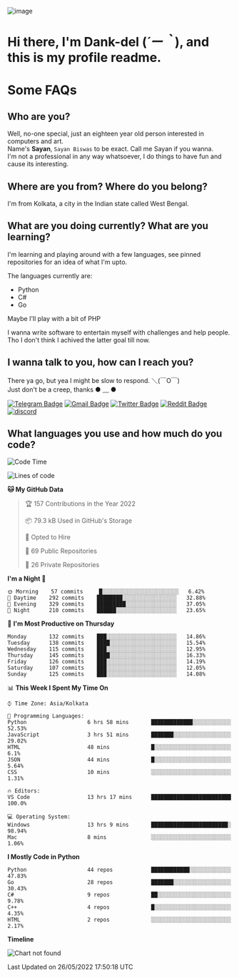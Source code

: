 ![image](https://user-images.githubusercontent.com/63096193/125182844-29f20800-e22f-11eb-8dc9-b0f2d29647bb.png)

# **Hi there, I'm Dank-del (*´ー｀*), and this is my profile readme.**
<!--  [![Profile views](https://gpvc.arturio.dev/dank-del)](https://github.com/dank-del) -->
# Some FAQs

## **Who are you?**

Well, no-one special, just an eighteen year old person interested in computers and art. \
Name's **Sayan**, `Sayan Biswas` to be exact. Call me Sayan if you wanna. \
I'm not a professional in any way whatsoever, I do things to have fun and cause its interesting.

## **Where are you from? Where do you belong?**

I'm from Kolkata, a city in the Indian state called West Bengal.

## **What are you doing currently? What are you learning?**

I'm learning and playing around with a few languages, see pinned repositories for an idea of what I'm upto.

The languages currently are:

- Python
- C#
- Go

Maybe I'll play with a bit of PHP

I wanna write software to entertain myself with challenges and help people. \
Tho I don't think I achived the latter goal till now.

<!--## **Eww, I see a weeb profile.**

Can't help it, it's the best way to hide my face on this account
> Why do people hate weebs .-.

## **Cool, what more interests you?**

My interests are quite, weird. They're scattered all over the place. \
I've been fascinated by music and have studied it since the age of 6, I've performed on stage and on air but yeah now I've been away from that. I specialize in key instruments. \
Another thing that interests me is Media Production, aka, working with audio, video and broadcasting media.

> I just like art in general. also feeds the reason of me being obsessed with Japanese drawings (⋟ ﹏ ⋞)-->

## **I wanna talk to you, how can I reach you?**

There ya go, but yea I might be slow to respond. ＼(￣O￣) \
Just don't be a creep, thanks ● ﹏ ●

[![Telegram Badge](https://img.shields.io/badge/-dank_as_fuck-1ca0f1?style=flat-square&logo=telegram&logoColor=white&link=https://t.me/dank_as_fuck)](https://t.me/dank_as_fuck)
[![Gmail Badge](https://img.shields.io/badge/-chizuru@kanojo.tk-c14438?style=flat-square&logo=Gmail&logoColor=white&link=mailto:chizuru@kanojo.tk)](mailto:chizuru@kanojo.tk)
[![Twitter Badge](https://img.shields.io/twitter/follow/TheDankDel?style=social)](https://twitter.com/TheDankDel)
[![Reddit Badge](https://img.shields.io/reddit/user-karma/combined/dank_as_fuck_?style=social)](https://www.reddit.com/user/dank_as_fuck_/)
[![discord](https://discord-md-badge.vercel.app/api/shield/506536929152466945?style=social)](https://discordapp.com/users/506536929152466945)

## **What languages you use and how much do you code?**

<!--START_SECTION:waka-->
![Code Time](http://img.shields.io/badge/Code%20Time-597%20hrs%2044%20mins-blue)

![Lines of code](https://img.shields.io/badge/From%20Hello%20World%20I%27ve%20Written-751%20Thousand%20lines%20of%20code-blue)

**🐱 My GitHub Data** 

> 🏆 157 Contributions in the Year 2022
 > 
> 📦 79.3 kB Used in GitHub's Storage 
 > 
> 💼 Opted to Hire
 > 
> 📜 69 Public Repositories 
 > 
> 🔑 26 Private Repositories  
 > 
**I'm a Night 🦉** 

```text
🌞 Morning    57 commits     █░░░░░░░░░░░░░░░░░░░░░░░░   6.42% 
🌆 Daytime    292 commits    ████████░░░░░░░░░░░░░░░░░   32.88% 
🌃 Evening    329 commits    █████████░░░░░░░░░░░░░░░░   37.05% 
🌙 Night      210 commits    ██████░░░░░░░░░░░░░░░░░░░   23.65%

```
📅 **I'm Most Productive on Thursday** 

```text
Monday       132 commits    ███░░░░░░░░░░░░░░░░░░░░░░   14.86% 
Tuesday      138 commits    ████░░░░░░░░░░░░░░░░░░░░░   15.54% 
Wednesday    115 commits    ███░░░░░░░░░░░░░░░░░░░░░░   12.95% 
Thursday     145 commits    ████░░░░░░░░░░░░░░░░░░░░░   16.33% 
Friday       126 commits    ███░░░░░░░░░░░░░░░░░░░░░░   14.19% 
Saturday     107 commits    ███░░░░░░░░░░░░░░░░░░░░░░   12.05% 
Sunday       125 commits    ███░░░░░░░░░░░░░░░░░░░░░░   14.08%

```


📊 **This Week I Spent My Time On** 

```text
⌚︎ Time Zone: Asia/Kolkata

💬 Programming Languages: 
Python                   6 hrs 58 mins       █████████████░░░░░░░░░░░░   52.53% 
JavaScript               3 hrs 51 mins       ███████░░░░░░░░░░░░░░░░░░   29.02% 
HTML                     48 mins             █░░░░░░░░░░░░░░░░░░░░░░░░   6.1% 
JSON                     44 mins             █░░░░░░░░░░░░░░░░░░░░░░░░   5.64% 
CSS                      10 mins             ░░░░░░░░░░░░░░░░░░░░░░░░░   1.31%

🔥 Editors: 
VS Code                  13 hrs 17 mins      █████████████████████████   100.0%

💻 Operating System: 
Windows                  13 hrs 9 mins       ████████████████████████░   98.94% 
Mac                      8 mins              ░░░░░░░░░░░░░░░░░░░░░░░░░   1.06%

```

**I Mostly Code in Python** 

```text
Python                   44 repos            ████████████░░░░░░░░░░░░░   47.83% 
Go                       28 repos            ███████░░░░░░░░░░░░░░░░░░   30.43% 
C#                       9 repos             ██░░░░░░░░░░░░░░░░░░░░░░░   9.78% 
C++                      4 repos             █░░░░░░░░░░░░░░░░░░░░░░░░   4.35% 
HTML                     2 repos             ░░░░░░░░░░░░░░░░░░░░░░░░░   2.17%

```


**Timeline**

![Chart not found](https://raw.githubusercontent.com/Dank-del/Dank-del/main/charts/bar_graph.png) 


 Last Updated on 26/05/2022 17:50:18 UTC
<!--END_SECTION:waka-->

<!--## **Can I stalk your spotify?**

Um sure.

![OwO Spotify](https://spotify-recently-played-readme.vercel.app/api?user=31fdrsslnr7nvq4ytqwtw7c4rxfm&count=5)-->
